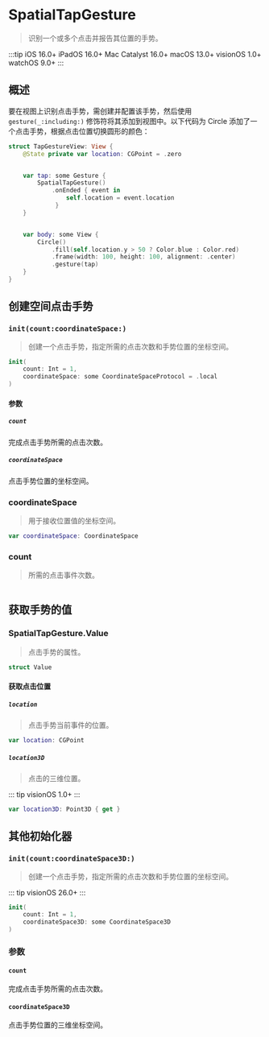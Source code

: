# SpatialTapGesture

> 识别一个或多个点击并报告其位置的手势。

:::tip
iOS 16.0+
iPadOS 16.0+
Mac Catalyst 16.0+
macOS 13.0+
visionOS 1.0+
watchOS 9.0+
:::

## 概述

要在视图上识别点击手势，需创建并配置该手势，然后使用 `gesture(_:including:)` 修饰符将其添加到视图中。以下代码为 Circle 添加了一个点击手势，根据点击位置切换圆形的颜色：

```swift
struct TapGestureView: View {
    @State private var location: CGPoint = .zero


    var tap: some Gesture {
        SpatialTapGesture()
            .onEnded { event in
                self.location = event.location
             }
    }


    var body: some View {
        Circle()
            .fill(self.location.y > 50 ? Color.blue : Color.red)
            .frame(width: 100, height: 100, alignment: .center)
            .gesture(tap)
    }
}
```

## 创建空间点击手势

### `init(count:coordinateSpace:)`

> 创建一个点击手势，指定所需的点击次数和手势位置的坐标空间。

```swift
init(
    count: Int = 1,
    coordinateSpace: some CoordinateSpaceProtocol = .local
)
```

#### 参数

##### `count`

完成点击手势所需的点击次数。

##### `coordinateSpace`

点击手势位置的坐标空间。

### coordinateSpace

> 用于接收位置值的坐标空间。

```swift
var coordinateSpace: CoordinateSpace
```

### count

> 所需的点击事件次数。

```swift

```

## 获取手势的值

### SpatialTapGesture.Value

> 点击手势的属性。

```swift
struct Value
```

#### 获取点击位置

##### `location`

> 点击手势当前事件的位置。

```swift
var location: CGPoint
```

##### `location3D`

> 点击的三维位置。

::: tip
visionOS 1.0+
:::

```swift
var location3D: Point3D { get }
```

## 其他初始化器

### `init(count:coordinateSpace3D:)`

> 创建一个点击手势，指定所需的点击次数和手势位置的坐标空间。

::: tip
visionOS 26.0+
:::

```swift
init(
    count: Int = 1,
    coordinateSpace3D: some CoordinateSpace3D
)
```

### 参数

#### `count`

完成点击手势所需的点击次数。

#### `coordinateSpace3D`

点击手势位置的三维坐标空间。
